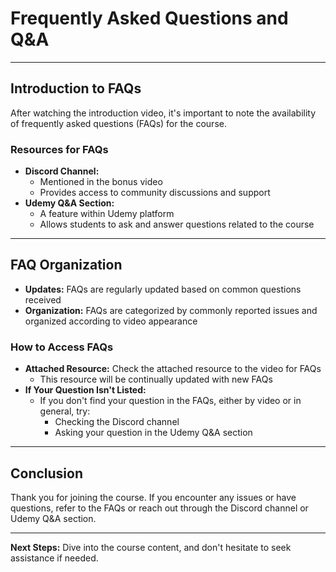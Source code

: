# Frequently Asked Questions and Q&A

---

## Introduction to FAQs

After watching the introduction video, it's important to note the availability of frequently asked questions (FAQs) for the course.

### Resources for FAQs

- **Discord Channel:**
  - Mentioned in the bonus video
  - Provides access to community discussions and support
- **Udemy Q&A Section:**
  - A feature within Udemy platform
  - Allows students to ask and answer questions related to the course

---

## FAQ Organization

- **Updates:** FAQs are regularly updated based on common questions received
- **Organization:** FAQs are categorized by commonly reported issues and organized according to video appearance

### How to Access FAQs

- **Attached Resource:** Check the attached resource to the video for FAQs
  - This resource will be continually updated with new FAQs
- **If Your Question Isn't Listed:**
  - If you don't find your question in the FAQs, either by video or in general, try:
    - Checking the Discord channel
    - Asking your question in the Udemy Q&A section

---

## Conclusion

Thank you for joining the course. If you encounter any issues or have questions, refer to the FAQs or reach out through the Discord channel or Udemy Q&A section.

---

**Next Steps:** Dive into the course content, and don't hesitate to seek assistance if needed.
